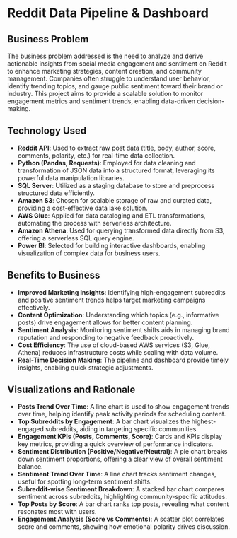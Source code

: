 # Reddit Data Pipeline & Dashboard

## Business Problem
The business problem addressed is the need to analyze and derive actionable insights from social media engagement and sentiment on Reddit to enhance marketing strategies, content creation, and community management. Companies often struggle to understand user behavior, identify trending topics, and gauge public sentiment toward their brand or industry. This project aims to provide a scalable solution to monitor engagement metrics and sentiment trends, enabling data-driven decision-making.

## Technology Used
- **Reddit API**: Used to extract raw post data (title, body, author, score, comments, polarity, etc.) for real-time data collection.
- **Python (Pandas, Requests)**: Employed for data cleaning and transformation of JSON data into a structured format, leveraging its powerful data manipulation libraries.
- **SQL Server**: Utilized as a staging database to store and preprocess structured data efficiently.
- **Amazon S3**: Chosen for scalable storage of raw and curated data, providing a cost-effective data lake solution.
- **AWS Glue**: Applied for data cataloging and ETL transformations, automating the process with serverless architecture.
- **Amazon Athena**: Used for querying transformed data directly from S3, offering a serverless SQL query engine.
- **Power BI**: Selected for building interactive dashboards, enabling visualization of complex data for business users.

## Benefits to Business
- **Improved Marketing Insights**: Identifying high-engagement subreddits and positive sentiment trends helps target marketing campaigns effectively.
- **Content Optimization**: Understanding which topics (e.g., informative posts) drive engagement allows for better content planning.
- **Sentiment Analysis**: Monitoring sentiment shifts aids in managing brand reputation and responding to negative feedback proactively.
- **Cost Efficiency**: The use of cloud-based AWS services (S3, Glue, Athena) reduces infrastructure costs while scaling with data volume.
- **Real-Time Decision Making**: The pipeline and dashboard provide timely insights, enabling quick strategic adjustments.

## Visualizations and Rationale
- **Posts Trend Over Time**: A line chart is used to show engagement trends over time, helping identify peak activity periods for scheduling content.
- **Top Subreddits by Engagement**: A bar chart visualizes the highest-engaged subreddits, aiding in targeting specific communities.
- **Engagement KPIs (Posts, Comments, Score)**: Cards and KPIs display key metrics, providing a quick overview of performance indicators.
- **Sentiment Distribution (Positive/Negative/Neutral)**: A pie chart breaks down sentiment proportions, offering a clear view of overall sentiment balance.
- **Sentiment Trend Over Time**: A line chart tracks sentiment changes, useful for spotting long-term sentiment shifts.
- **Subreddit-wise Sentiment Breakdown**: A stacked bar chart compares sentiment across subreddits, highlighting community-specific attitudes.
- **Top Posts by Score**: A bar chart ranks top posts, revealing what content resonates most with users.
- **Engagement Analysis (Score vs Comments)**: A scatter plot correlates score and comments, showing how emotional polarity drives discussion.
